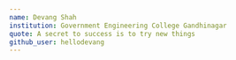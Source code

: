 ```yaml
---
name: Devang Shah
institution: Government Engineering College Gandhinagar
quote: A secret to success is to try new things
github_user: hellodevang
---
```

